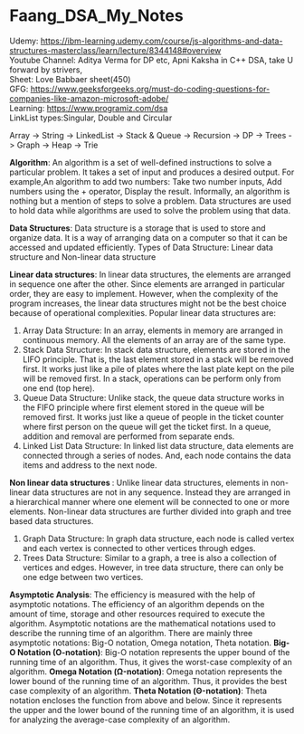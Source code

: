 # Faang_DSA_My_Notes
Udemy: https://ibm-learning.udemy.com/course/js-algorithms-and-data-structures-masterclass/learn/lecture/8344148#overview </br>
Youtube Channel: Aditya Verma for DP etc, Apni Kaksha in C++ DSA, take U forward by strivers, </br>
Sheet: Love Babbaer sheet(450) </br>
GFG: https://www.geeksforgeeks.org/must-do-coding-questions-for-companies-like-amazon-microsoft-adobe/ </br>
Learning: https://www.programiz.com/dsa </br>
LinkList types:Singular, Double and Circular </br>

Array -> String -> LinkedList -> Stack & Queue -> Recursion -> DP -> Trees -> Graph -> Heap -> Trie </br>

<b>Algorithm</b>: An algorithm is a set of well-defined instructions to solve a particular problem. It takes a set of input and produces a desired output. For example,An algorithm to add two numbers: Take two number inputs, Add numbers using the + operator, Display the result. Informally, an algorithm is nothing but a mention of steps to solve a problem.  Data structures are used to hold data while algorithms are used to solve the problem using that data.</br>

<b>Data Structures</b>: Data structure is a storage that is used to store and organize data. It is a way of arranging data on a computer so that it can be accessed and updated efficiently. Types of Data Structure: Linear data structure and Non-linear data structure</br>

<b>Linear data structures</b>: In linear data structures, the elements are arranged in sequence one after the other. Since elements are arranged in particular order, they are easy to implement. However, when the complexity of the program increases, the linear data structures might not be the best choice because of operational complexities. Popular linear data structures are: </br>
1. Array Data Structure: In an array, elements in memory are arranged in continuous memory. All the elements of an array are of the same type. </br>
2. Stack Data Structure: In stack data structure, elements are stored in the LIFO principle. That is, the last element stored in a stack will be removed first. It works just like a pile of plates where the last plate kept on the pile will be removed first. In a stack, operations can be perform only from one end (top here).</br>
3. Queue Data Structure: Unlike stack, the queue data structure works in the FIFO principle where first element stored in the queue will be removed first. It works just like a queue of people in the ticket counter where first person on the queue will get the ticket first. In a queue, addition and removal are performed from separate ends.</br>
4. Linked List Data Structure: In linked list data structure, data elements are connected through a series of nodes. And, each node contains the data items and address to the next node. </br>

<b>Non linear data structures </b>: Unlike linear data structures, elements in non-linear data structures are not in any sequence. Instead they are arranged in a hierarchical manner where one element will be connected to one or more elements. Non-linear data structures are further divided into graph and tree based data structures. </br>
1. Graph Data Structure: In graph data structure, each node is called vertex and each vertex is connected to other vertices through edges. </br>
2. Trees Data Structure: Similar to a graph, a tree is also a collection of vertices and edges. However, in tree data structure, there can only be one edge between two vertices. </br>

<b>Asymptotic Analysis</b>: The efficiency is measured with the help of asymptotic notations. The efficiency of an algorithm depends on the amount of time, storage and other resources required to execute the algorithm. Asymptotic notations are the mathematical notations used to describe the running time of an algorithm. There are mainly three asymptotic notations: Big-O notation, Omega notation, Theta notation. </b>
<b>Big-O Notation (O-notation)</b>: Big-O notation represents the upper bound of the running time of an algorithm. Thus, it gives the worst-case complexity of an algorithm. </b>
<b>Omega Notation (Ω-notation)</b>: Omega notation represents the lower bound of the running time of an algorithm. Thus, it provides the best case complexity of an algorithm. </b>
<b>Theta Notation (Θ-notation)</b>: Theta notation encloses the function from above and below. Since it represents the upper and the lower bound of the running time of an algorithm, it is used for analyzing the average-case complexity of an algorithm. </b>
